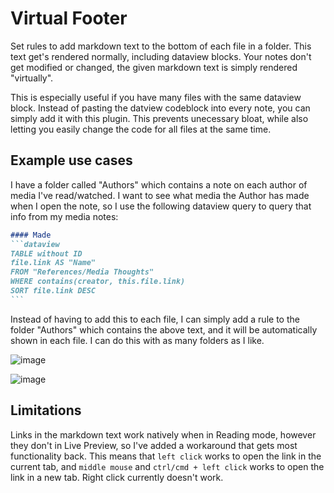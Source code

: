 # Virtual Footer

Set rules to add markdown text to the bottom of each file in a folder. This text get's rendered normally, including dataview blocks.
Your notes don't get modified or changed, the given markdown text is simply rendered "virtually".

This is especially useful if you have many files with the same dataview block. Instead of pasting the datview codeblock into every note, you can simply add it with this plugin.
This prevents unecessary bloat, while also letting you easily change the code for all files at the same time.

## Example use cases

I have a folder called "Authors" which contains a note on each author of media I've read/watched. I want to see what media the Author has made when I open the note, so I use the following dataview query to query that info from my media notes:

``````md
#### Made
```dataview
TABLE without ID
file.link AS "Name"
FROM "References/Media Thoughts"
WHERE contains(creator, this.file.link)
SORT file.link DESC
```
``````

Instead of having to add this to each file, I can simply add a rule to the folder "Authors" which contains the above text, and it will be automatically shown in each file.
I can do this with as many folders as I like.

![image](https://github.com/user-attachments/assets/b8f3cc76-ae57-478f-898b-b54afc63ff07)

![image](https://github.com/user-attachments/assets/1caa8991-eec1-42a2-96da-ad5526acbc36)


## Limitations

Links in the markdown text work natively when in Reading mode, however they don't in Live Preview, so I've added a workaround that gets most functionality back. This means that `left click` works to open the link in the current tab, and `middle mouse` and `ctrl/cmd + left click` works to open the link in a new tab. Right click currently doesn't work.
